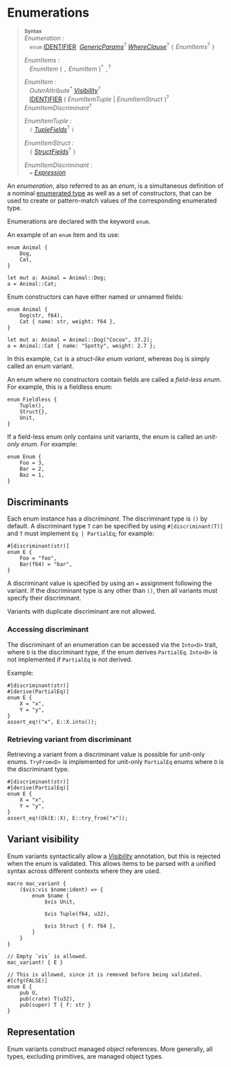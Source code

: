 # Enumerations

> **<sup>Syntax</sup>**\
> _Enumeration_ :\
> &nbsp;&nbsp; `enum`
>    [IDENTIFIER]&nbsp;
>    [_GenericParams_]<sup>?</sup>
>    [_WhereClause_]<sup>?</sup>
>    `{` _EnumItems_<sup>?</sup> `}`
>
> _EnumItems_ :\
> &nbsp;&nbsp; _EnumItem_ ( `,` _EnumItem_ )<sup>\*</sup> `,`<sup>?</sup>
>
> _EnumItem_ :\
> &nbsp;&nbsp; _OuterAttribute_<sup>\*</sup> [_Visibility_]<sup>?</sup>\
> &nbsp;&nbsp; [IDENTIFIER]&nbsp;( _EnumItemTuple_ | _EnumItemStruct_ )<sup>?</sup>
>                                _EnumItemDiscriminant_<sup>?</sup>
>
> _EnumItemTuple_ :\
> &nbsp;&nbsp; `(` [_TupleFields_]<sup>?</sup> `)`
>
> _EnumItemStruct_ :\
> &nbsp;&nbsp; `{` [_StructFields_]<sup>?</sup> `}`
>
> _EnumItemDiscriminant_ :\
> &nbsp;&nbsp; `=` [_Expression_]

An *enumeration*, also referred to as an *enum*, is a simultaneous definition of a
nominal [enumerated type] as well as a set of *constructors*, that can be used
to create or pattern-match values of the corresponding enumerated type.

Enumerations are declared with the keyword `enum`.

An example of an `enum` item and its use:

```ds
enum Animal {
    Dog,
    Cat,
}

let mut a: Animal = Animal::Dog;
a = Animal::Cat;
```

Enum constructors can have either named or unnamed fields:

```ds
enum Animal {
    Dog(str, f64),
    Cat { name: str, weight: f64 },
}

let mut a: Animal = Animal::Dog("Cocoa", 37.2);
a = Animal::Cat { name: "Spotty", weight: 2.7 };
```

In this example, `Cat` is a _struct-like enum variant_, whereas `Dog` is simply
called an enum variant.

An enum where no constructors contain fields are called a
*<span id="field-less-enum">field-less enum</span>*. For example, this is a fieldless enum:

```ds
enum Fieldless {
    Tuple(),
    Struct{},
    Unit,
}
```

If a field-less enum only contains unit variants, the enum is called an
*<span id="unit-only-enum">unit-only enum</span>*. For example:

```ds
enum Enum {
    Foo = 3,
    Bar = 2,
    Baz = 1,
}
```

## Discriminants

Each enum instance has a _discriminant_. The discriminant type is `()` by default. A discriminant type `T` can be specified by using `#[discriminant(T)]` and `T` must implement `Eq | PartialEq`; for example:

```ds
#[discriminant(str)]
enum E {
    Foo = "foo",
    Bar(f64) = "bar",
}
```

A discriminant value is specified by using an `=` assignment following the variant. If the discriminant type is any other than `()`, then all variants must specify their discriminant.

Variants with duplicate discriminant are not allowed.

### Accessing discriminant

The discriminant of an enumeration can be accessed via the `Into<D>` trait, where `D` is the discriminant type, if the enum derives `PartialEq`. `Into<D>` is not implemented if `PartialEq` is not derived.

Example:

```ds
#[discriminant(str)]
#[derive(PartialEq)]
enum E {
    X = "x",
    Y = "y",
}
assert_eq!("x", E::X.into());
```

### Retrieving variant from discriminant

Retrieving a variant from a discriminant value is possible for unit-only enums. `TryFrom<D>` is implemented for unit-only `PartialEq` enums where `D` is the discriminant type.

```ds
#[discriminant(str)]
#[derive(PartialEq)]
enum E {
    X = "x",
    Y = "y",
}
assert_eq!(Ok(E::X), E::try_from("x"));
```

## Variant visibility

Enum variants syntactically allow a [_Visibility_] annotation, but this is
rejected when the enum is validated. This allows items to be parsed with a
unified syntax across different contexts where they are used.

```ds
macro mac_variant {
    ($vis:vis $name:ident) => {
        enum $name {
            $vis Unit,

            $vis Tuple(f64, u32),

            $vis Struct { f: f64 },
        }
    }
}

// Empty `vis` is allowed.
mac_variant! { E }

// This is allowed, since it is removed before being validated.
#[cfg(FALSE)]
enum E {
    pub U,
    pub(crate) T(u32),
    pub(super) T { f: str }
}
```

## Representation

Enum variants construct managed object references. More generally, all types, excluding primitives, are managed object types.

[IDENTIFIER]: ../identifiers.md
[_GenericParams_]: generics.md
[_WhereClause_]: generics.md#where-clauses
[_Expression_]: ../expressions.md
[_TupleFields_]: structs.md
[_StructFields_]: structs.md
[_Visibility_]: ../visibility-and-privacy.md
[enumerated type]: ../types/enum.md
[`mem::discriminant`]: ../../std/mem/fn.discriminant.html
[never type]: ../types/never.md
[unit-only]: #unit-only-enum
[numeric cast]: ../expressions/operator-expr.md#semantics
[constant expression]: ../const_eval.md#constant-expressions
[default representation]: ../type-layout.md#the-default-representation
[primitive representation]: ../type-layout.md#primitive-representations
[`C` representation]: ../type-layout.md#the-c-representation
[Field-less enums]: #field-less-enum
